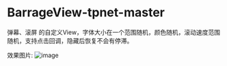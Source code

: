 # BarrageView-tpnet-master
弹幕、滚屏 的自定义View，字体大小在一个范围随机，颜色随机，滚动速度范围随机，支持点击回调，隐藏后恢复不会有停滞。

效果图片:
![image](https://github.com/tpnet/BarrageView-tpnet-master/blob/master/test.gif)

